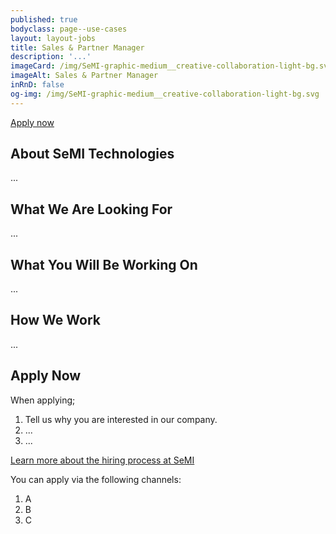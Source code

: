 ```yaml
---
published: true
bodyclass: page--use-cases
layout: layout-jobs
title: Sales & Partner Manager
description: '...'
imageCard: /img/SeMI-graphic-medium__creative-collaboration-light-bg.svg
imageAlt: Sales & Partner Manager
inRnD: false
og-img: /img/SeMI-graphic-medium__creative-collaboration-light-bg.svg
---
```


<a class="card__button button" title="Apply now" href="#apply-now">Apply now</a>

## About SeMI Technologies

...

## What We Are Looking For

...

## What You Will Be Working On

...

## How We Work

...

## Apply Now

When applying;

1. Tell us why you are interested in our company.
2. ...
3. ...

[Learn more about the hiring process at SeMI](/playbook/hr-how-we-hire.html)

You can apply via the following channels:

1. A
2. B
3. C
